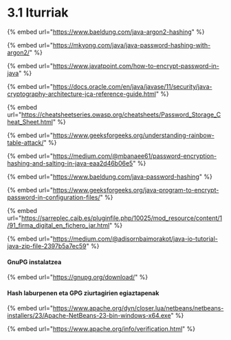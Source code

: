 # 3.1 Iturriak

{% embed url="https://www.baeldung.com/java-argon2-hashing" %}

{% embed url="https://mkyong.com/java/java-password-hashing-with-argon2/" %}

{% embed url="https://www.javatpoint.com/how-to-encrypt-password-in-java" %}

{% embed url="https://docs.oracle.com/en/java/javase/11/security/java-cryptography-architecture-jca-reference-guide.html" %}

{% embed url="https://cheatsheetseries.owasp.org/cheatsheets/Password_Storage_Cheat_Sheet.html" %}

{% embed url="https://www.geeksforgeeks.org/understanding-rainbow-table-attack/" %}

{% embed url="https://medium.com/@mbanaee61/password-encryption-hashing-and-salting-in-java-eaa2d46b06e5" %}

{% embed url="https://www.baeldung.com/java-password-hashing" %}

{% embed url="https://www.geeksforgeeks.org/java-program-to-encrypt-password-in-configuration-files/" %}

{% embed url="https://sarreplec.caib.es/pluginfile.php/10025/mod_resource/content/1/91_firma_digital_en_fichero_jar.html" %}

{% embed url="https://medium.com/@adisornbaimorakot/java-io-tutorial-java-zip-file-2397b5a7ec59" %}

#### GnuPG instalatzea

{% embed url="https://gnupg.org/download/" %}

#### Hash laburpenen eta GPG  ziurtagirien egiaztapenak&#x20;

{% embed url="https://www.apache.org/dyn/closer.lua/netbeans/netbeans-installers/23/Apache-NetBeans-23-bin-windows-x64.exe" %}

{% embed url="https://www.apache.org/info/verification.html" %}
